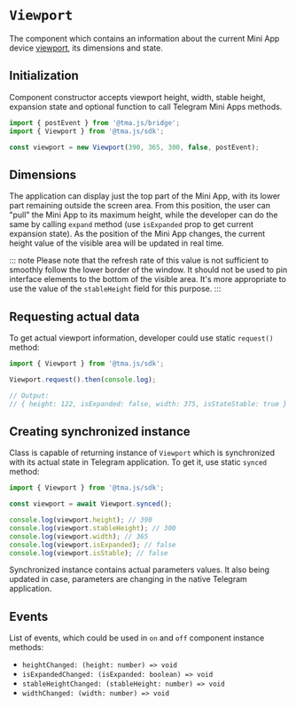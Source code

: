 # `Viewport`

The component which contains an information about the current Mini App
device [viewport](../../../../docs/functionality/viewport.md), its dimensions and state.

## Initialization

Component constructor accepts viewport height, width, stable height, expansion state and optional
function to call Telegram Mini Apps methods.

```typescript  
import { postEvent } from '@tma.js/bridge';
import { Viewport } from '@tma.js/sdk';

const viewport = new Viewport(390, 365, 300, false, postEvent);
```  

## Dimensions

The application can display just the top part of the Mini App, with its lower part remaining outside
the screen area. From this position, the user can "pull" the Mini App to its maximum height, while
the developer can do the same by calling `expand` method (use `isExpanded` prop to get current
expansion state). As the position of the Mini App changes, the current height value of the visible
area will be updated in real time.

::: note
Please note that the refresh rate of this value is not sufficient to smoothly follow the lower
border of the window. It should not be used to pin interface elements to the bottom of the visible
area. It's more appropriate to use the value of the `stableHeight` field for this purpose.
:::

## Requesting actual data

To get actual viewport information, developer could use static `request()` method:

```typescript
import { Viewport } from '@tma.js/sdk';

Viewport.request().then(console.log);

// Output:
// { height: 122, isExpanded: false, width: 375, isStateStable: true }
```

## Creating synchronized instance

Class is capable of returning instance of `Viewport` which is synchronized with its actual state in
Telegram application. To get it, use static `synced` method:

```typescript
import { Viewport } from '@tma.js/sdk';

const viewport = await Viewport.synced();

console.log(viewport.height); // 390
console.log(viewport.stableHeight); // 300
console.log(viewport.width); // 365
console.log(viewport.isExpanded); // false
console.log(viewport.isStable); // false
```

Synchronized instance contains actual parameters values. It also being updated in case, parameters
are changing in the native Telegram application.

## Events

List of events, which could be used in `on` and `off` component instance methods:

- `heightChanged: (height: number) => void`
- `isExpandedChanged: (isExpanded: boolean) => void`
- `stableHeightChanged: (stableHeight: number) => void`
- `widthChanged: (width: number) => void`
